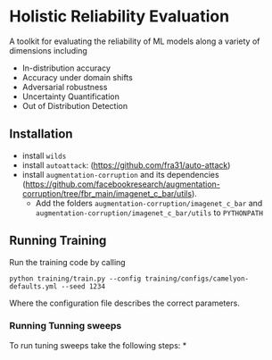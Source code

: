 # Holistic Reliability Evaluation

A toolkit for evaluating the reliability of ML models along a variety of dimensions including

* In-distribution accuracy
* Accuracy under domain shifts
* Adversarial robustness
* Uncertainty Quantification
* Out of Distribution Detection

## Installation
* install `wilds`
* install `autoattack`: (https://github.com/fra31/auto-attack)
* install `augmentation-corruption` and its dependencies (https://github.com/facebookresearch/augmentation-corruption/tree/fbr_main/imagenet_c_bar/utils).
    * Add the folders `augmentation-corruption/imagenet_c_bar` and `augmentation-corruption/imagenet_c_bar/utils` to `PYTHONPATH`


## Running Training
Run the training code by calling
```
python training/train.py --config training/configs/camelyon-defaults.yml --seed 1234
```

Where the configuration file describes the correct parameters.

### Running Tunning sweeps
To run tuning sweeps take the following steps:
*
